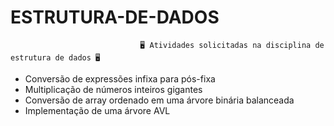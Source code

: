 # ESTRUTURA-DE-DADOS
                                 🖥 Atividades solicitadas na disciplina de estrutura de dados 🖥 

- Conversão de expressões infixa para pós-fixa
- Multiplicação de números inteiros gigantes
- Conversão de array ordenado em uma árvore binária balanceada
- Implementação de uma árvore AVL
